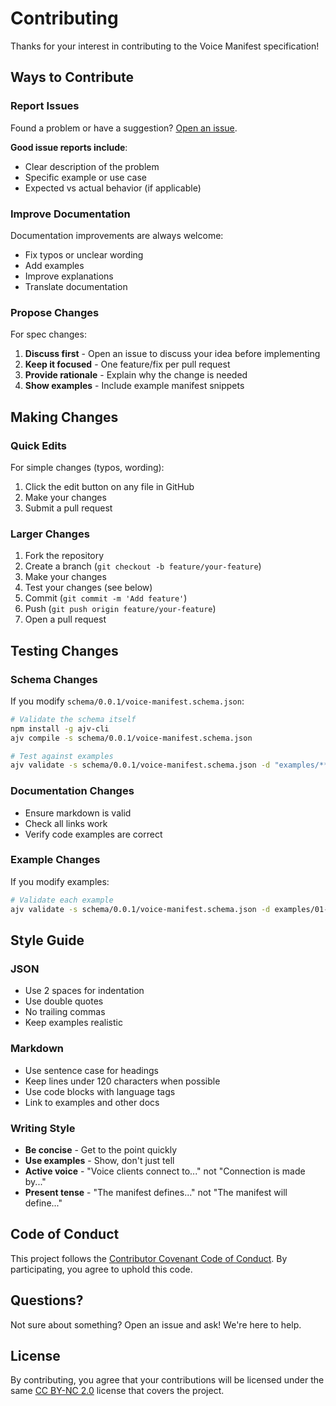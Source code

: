 # Contributing

Thanks for your interest in contributing to the Voice Manifest specification!

## Ways to Contribute

### Report Issues

Found a problem or have a suggestion? [Open an issue](https://github.com/lukeocodes/voice-manifest/issues/new).

**Good issue reports include**:

- Clear description of the problem
- Specific example or use case
- Expected vs actual behavior (if applicable)

### Improve Documentation

Documentation improvements are always welcome:

- Fix typos or unclear wording
- Add examples
- Improve explanations
- Translate documentation

### Propose Changes

For spec changes:

1. **Discuss first** - Open an issue to discuss your idea before implementing
2. **Keep it focused** - One feature/fix per pull request
3. **Provide rationale** - Explain why the change is needed
4. **Show examples** - Include example manifest snippets

## Making Changes

### Quick Edits

For simple changes (typos, wording):

1. Click the edit button on any file in GitHub
2. Make your changes
3. Submit a pull request

### Larger Changes

1. Fork the repository
2. Create a branch (`git checkout -b feature/your-feature`)
3. Make your changes
4. Test your changes (see below)
5. Commit (`git commit -m 'Add feature'`)
6. Push (`git push origin feature/your-feature`)
7. Open a pull request

## Testing Changes

### Schema Changes

If you modify `schema/0.0.1/voice-manifest.schema.json`:

```bash
# Validate the schema itself
npm install -g ajv-cli
ajv compile -s schema/0.0.1/voice-manifest.schema.json

# Test against examples
ajv validate -s schema/0.0.1/voice-manifest.schema.json -d "examples/**/voice-manifest.json"
```

### Documentation Changes

- Ensure markdown is valid
- Check all links work
- Verify code examples are correct

### Example Changes

If you modify examples:

```bash
# Validate each example
ajv validate -s schema/0.0.1/voice-manifest.schema.json -d examples/01-absolute-minimum/voice-manifest.json
```

## Style Guide

### JSON

- Use 2 spaces for indentation
- Use double quotes
- No trailing commas
- Keep examples realistic

### Markdown

- Use sentence case for headings
- Keep lines under 120 characters when possible
- Use code blocks with language tags
- Link to examples and other docs

### Writing Style

- **Be concise** - Get to the point quickly
- **Use examples** - Show, don't just tell
- **Active voice** - "Voice clients connect to..." not "Connection is made by..."
- **Present tense** - "The manifest defines..." not "The manifest will define..."

## Code of Conduct

This project follows the [Contributor Covenant Code of Conduct](./CODE_OF_CONDUCT.md). By participating, you agree to uphold this code.

## Questions?

Not sure about something? Open an issue and ask! We're here to help.

## License

By contributing, you agree that your contributions will be licensed under the same [CC BY-NC 2.0](https://creativecommons.org/licenses/by-nc/2.0/) license that covers the project.
